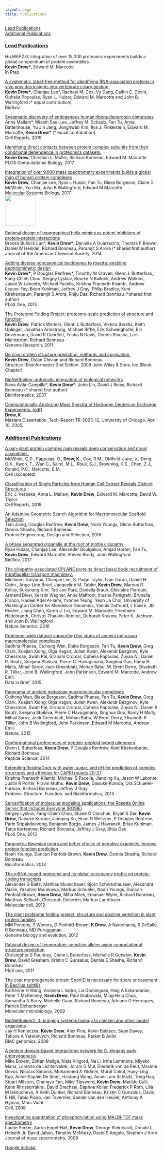 ```yaml
---
layout: page
title: Publications
---
```


<a href="#Lead">Lead Publications</a>
<br>
<a href="#Additional">Additional Publications</a>
<p>

<h3 id="Lead"><u>Lead Publications</u></h3>

<p>
Hu.MAP2.0: Integration of over 15,000 proteomic experiments builds a global compendium of protein assemblies.
<br>
<strong>Kevin Drew*</strong>, Edward M. Marcotte
<br>
In Prep
</p>

<p>
<a href="https://www.biorxiv.org/content/10.1101/2020.02.26.966754v2" target='_blank'>
A systematic, label-free method for identifying RNA-associated proteins in vivo provides insights into vertebrate ciliary beating.
</a>
<br>
<strong>Kevin Drew*</strong>,  Chanjae Lee*, Rachael M. Cox, Vy Dang, Caitlin C. Devitt, Ophelia Papoulas, Ryan L. Huizar, Edward M. Marcotte and John B. Wallingford  (* equal contribution) 
<br>
BioRxiv
</p>

<p>
<a href="https://www.cell.com/cell-reports/fulltext/S2211-1247(19)31257-4" target='_blank'>
Systematic discovery of endogenous human ribonucleoprotein complexes
</a>
<br>
Anna Mallam*, Wisath Sae-Lee, Jeffrey M. Schaub, Fan Tu, Anna Battenhouse, Yu Jin Jang, Jonghwan Kim, Ilya J. Finkelstein, Edward M. Marcotte, <strong>Kevin Drew*</strong> (* equal contribution)
<br>
Cell Reports, 2019
</p>

<p>
<a href="https://journals.plos.org/ploscompbiol/article?id=10.1371/journal.pcbi.1005625" target='_blank'>
Identifying direct contacts between protein complex subunits from their conditional dependence in proteomics datasets.
</a>
<br>
<strong>Kevin Drew</strong>, Christian L. Müller, Richard Bonneau, Edward M. Marcotte
<br>
PLOS Computational Biology, 2017
</p>

<p>
<a href="http://msb.embopress.org/content/13/6/932" target='_blank'>
Integration of over 9,000 mass spectrometry experiments builds a global map of human protein complexes
</a>
<br>
<strong>Kevin Drew</strong>, Chanjae Lee, Ryan L Huizar, Fan Tu, Blake Borgeson, Claire D McWhite, Yun Ma, John B Wallingford, Edward M Marcotte
<br>
Molecular Systems Biology, 2017 
<br>
<a href="http://msb.embopress.org/content/13/6/932" target='_blank'>
<img src="{{ site.url }}/images/MSB2017_cover_thumbnail.jpg" width="100" />
</a>
</p>

<p>
<a href="http://pubs.acs.org/doi/full/10.1021/ja502310r" target='_blank'>
Rational design of topographical helix mimics as potent inhibitors of protein–protein interactions
</a>
<br>
Brooke Bullock Lao*, <strong>Kevin Drew*</strong>, Danielle A Guarracino, Thomas F Brewer, Daniel W Heindel, Richard Bonneau, Paramjit S Arora (* shared first author)
<br>
Journal of the American Chemical Society, 2014
</p>

<p>
<a href="http://journals.plos.org/plosone/article?id=10.1371/journal.pone.0067051" target='_blank'>
Adding diverse noncanonical backbones to rosetta: enabling peptidomimetic design
</a>
<br>
<strong>Kevin Drew*</strong>, P Douglas Renfrew*, Timothy W Craven, Glenn L Butterfoss, Fang-Chieh Chou, Sergey Lyskov, Brooke N Bullock, Andrew Watkins, Jason W Labonte, Michael Pacella, Krishna Praneeth Kilambi, Andrew Leaver-Fay, Brian Kuhlman, Jeffrey J Gray, Philip Bradley, Kent Kirshenbaum, Paramjit S Arora, Rhiju Das, Richard Bonneau (*shared first author)
<br>
PLoS One, 2013
</p>

<p>
<a href="http://genome.cshlp.org/content/21/11/1981.full.html" target='_blank'>
The Proteome Folding Project: proteome-scale prediction of structure and function
</a>
<br>
<strong>Kevin Drew</strong>, Patrick Winters, Glenn L Butterfoss, Viktors Berstis, Keith Uplinger, Jonathan Armstrong, Michael Riffle, Erik Schweighofer, Bill Bovermann, David R Goodlett, Trisha N Davis, Dennis Shasha, Lars Malmström, Richard Bonneau
<br>
Genome Research, 2011
</p>

<p>
<a href="https://www.safaribooksonline.com/library/view/structural-bioinformatics-2nd/9781118210567/9781118210567_c32.xhtml" target='_blank'>
De novo protein structure prediction: methods and application.
</a>
<br>
<strong>Kevin Drew</strong>, Dylan Chivian and Richard Bonneau
<br>
Structural Bioinformatics 2nd Edition. 2009 John Wiley & Sons, Inc (Book Chapter) 
</p>

<p>
<a href="http://bioinformatics.oxfordjournals.org/content/23/3/392.long" target='_blank'>
BioNetBuilder: automatic integration of biological networks
</a>
<br>
Iliana Avila-Campillo*, <strong>Kevin Drew*</strong>, John Lin, David J Reiss, Richard Bonneau (* shared first author)
<br>
Bioinformatics, 2007
</p>


<p>
<a href="https://newtraell.cs.uchicago.edu/files/tr_authentic/TR-2005-12.pdf" target='_blank'>
Computationally Analyzing Mass Spectra of Hydrogen Deuterium Exchange Experiments. (pdf)
</a>
<br>
<strong>Drew, K</strong>
<br>
Masters Dissertation, Tech-Report TR-2005-12, University of Chicago. April 10, 2005.
</p>

<h3 id="Additional"><u>Additional Publications</u></h3>

<p>
<a href="https://www.biorxiv.org/content/10.1101/815837v1" target='_blank'>
A pan-plant protein complex map reveals deep conservation and novel assemblies.
</a>
<br>
McWhite, C.D., Papoulas, O., <strong>Drew, K.</strong>, Cox, R.M., Oldfield-June, V., Dong, O.X., Kwon, T., Wan C., Salmi, M.L., Roux, S.J., Browning, K.S., Chen, Z.J., Ronald, P.C., Marcotte, E.M. 
<br>
Cell (accepted)
</p>

<p>
<a href="https://www.cell.com/cell-reports/abstract/S2211-1247(18)30917-3" target='_blank'>
Classification of Single Particles from Human Cell Extract Reveals Distinct Structures
</a>
<br>
Eric J. Verbeke, Anna L. Mallam, <strong>Kevin Drew</strong>, Edward M. Marcotte, David W. Taylor
<br>
Cell Reports, 2018
</p>

<p>
<a href="https://academic.oup.com/peds/advance-article/doi/10.1093/protein/gzy028/5165360" target='_blank'>
An Adaptive Geometric Search Algorithm for Macromolecular Scaffold Selection
</a>
<br>
Tian Jiang, Douglas Renfrew, <strong>Kevin Drew</strong>, Noah Youngs, Glenn Butterfoss, Dennis Shasha, Richard Bonneau
<br>
Protein Engineering, Design and Selection, 2018 
</p>



<p>
<a href="https://www.biorxiv.org/content/early/2017/11/03/213793" target='_blank'>
A phase separated organelle at the root of motile ciliopathy
</a>
<br>
Ryan Huizar, Chanjae Lee, Alexander Boulgakov, Amjad Horani, Fan Tu, <strong>Kevin Drew</strong>, Edward Marcotte, Steven Brody, John Wallingford
<br>
BioRxiv, 2017 
</p>


<p>
<a href="http://www.nature.com/ng/journal/v48/n6/abs/ng.3558.html" target='_blank'>
The ciliopathy-associated CPLANE proteins direct basal body recruitment of intraflagellar transport machinery.
</a>
<br>
Michinori Toriyama, Chanjae Lee, S. Paige Taylor, Ivan Duran, Daniel H. Cohn , Ange-Line Bruel, Jacqueline M. Tabler, <strong>Kevin Drew</strong>, Marcus R.  Kelley, Sukyoung Kim, Tae Joo Park, Daniella Braun, Ghislaine Pierquin, Armand Biver, Kerstin Wagner, Anne Malfroot, Inusha Panigrahi, Brunella Franco, Hadeel Adel Al-lami, Yvonne Yeung, Yeon Ja Choi, University of Washington Center for Mendelian Genomics, Yannis Duffourd, L Faivre, JB Rivière, Jiang Chen, Karen J. Liu, Edward M. Marcotte, Friedhelm Hildebrandt, Christel Thauvin-Robinet, Deborah Krakow, Peter K. Jackson, and John B.  Wallingford  
<br>
Nature Genetics, 2016
</p>


<p>
<a href="http://www.sciencedirect.com/science/article/pii/S2352340915003595" target='_blank'>
Proteome-wide dataset supporting the study of ancient metazoan macromolecular complexes
</a>
<br>
Sadhna Phanse, Cuihong Wan, Blake Borgeson, Fan Tu, <strong>Kevin Drew</strong>, Greg Clark, Xuejian Xiong, Olga Kagan, Julian Kwan, Alexandr Bezginov, Kyle Chessman, Swati Pal, Graham Cromar, Ophelia Papoulas, Zuyao Ni, Daniel R. Boutz, Snejana Stoilova, Pierre C. Havugimana, Xinghua Guo, Ramy H. Malty, Mihail Sarov, Jack Greenblatt, Mohan Babu, W. Brent Derry, Elisabeth R. Tillier, John B. Wallingford, John Parkinson, Edward M. Marcotte, Andrew Emili
<br>
Data in Brief, 2015
</p>

<p>
<a href="http://www.nature.com/nature/journal/v525/n7569/full/nature14877.html" target='_blank'>
Panorama of ancient metazoan macromolecular complexes
</a>
<br>
Cuihong Wan, Blake Borgeson, Sadhna Phanse, Fan Tu, <strong>Kevin Drew</strong>, Greg Clark, Xuejian Xiong, Olga Kagan, Julian Kwan, Alexandr Bezginov, Kyle Chessman, Swati Pal, Graham Cromar, Ophelia Papoulas, Zuyao Ni, Daniel R Boutz, Snejana Stoilova, Pierre C Havugimana, Xinghua Guo, Ramy H Malty, Mihail Sarov, Jack Greenblatt, Mohan Babu, W Brent Derry, Elisabeth R Tillier, John B Wallingford, John Parkinson, Edward M Marcotte, Andrew Emili
<br>
Nature, 2015
</p>

<p>
<a href="http://onlinelibrary.wiley.com/doi/10.1002/bip.22516/full" target='_blank'>
Conformational preferences of peptide–peptoid hybrid oligomers
</a>
<br>
Glenn L Butterfoss, <strong>Kevin Drew</strong>, P Douglas Renfrew, Kent Kirshenbaum, Richard Bonneau
<br>
Peptide Science, 2014
</p>

<p>
<a href="http://www.ncbi.nlm.nih.gov/pmc/articles/PMC4037910/" target='_blank'>
Extending RosettaDock with water, sugar, and pH for prediction of complex structures and affinities for CAPRI rounds 20–27
</a>
<br>
Krishna Praneeth Kilambi, Michael S Pacella, Jianqing Xu, Jason W Labonte, Justin R Porter, Pravin Muthu, <strong>Kevin Drew</strong>, Daisuke Kuroda, Ora Schueler‐Furman, Richard Bonneau, Jeffrey J Gray
<br>
Proteins: Structure, Function, and Bioinformatics, 2013
</p>

<p>
<a href="http://journals.plos.org/plosone/article?id=10.1371/journal.pone.0063906" target='_blank'>
Serverification of molecular modeling applications: the Rosetta Online Server that Includes Everyone (ROSIE)
</a>
<br>
Sergey Lyskov, Fang-Chieh Chou, Shane Ó Conchúir, Bryan S Der, <strong>Kevin Drew</strong>, Daisuke Kuroda, Jianqing Xu, Brian D Weitzner, P Douglas Renfrew, Parin Sripakdeevong, Benjamin Borgo, James J Havranek, Brian Kuhlman, Tanja Kortemme, Richard Bonneau, Jeffrey J Gray, Rhiju Das
<br>
PLoS One, 2013
</p>

<p>
<a href="https://bioinformatics.oxfordjournals.org/content/early/2013/04/10/bioinformatics.btt110.full" target='_blank'>
Parametric Bayesian priors and better choice of negative examples improve protein function prediction
</a>
<br>
Noah Youngs, Duncan Penfold-Brown, <strong>Kevin Drew</strong>, Dennis Shasha, Richard Bonneau
<br>
Bioinformatics, 2013
</p>

<p>
<a href="http://www.sciencedirect.com/science/article/pii/S1097276512004376" target='_blank'>
The mRNA-bound proteome and its global occupancy profile on protein-coding transcripts
</a>
<br>
Alexander G Baltz, Mathias Munschauer, Björn Schwanhäusser, Alexandra Vasile, Yasuhiro Murakawa, Markus Schueler, Noah Youngs, Duncan Penfold-Brown, <strong>Kevin Drew</strong>, Miha Milek, Emanuel Wyler, Richard Bonneau, Matthias Selbach, Christoph Dieterich, Markus Landthaler
<br>
Molecular cell, 2012
</p>

<p>
<a href="http://gbe.oxfordjournals.org/content/4/3/360.full" target='_blank'>
The plant proteome folding project: structure and positive selection in plant protein families
</a>
<br>
MM Pentony, P Winters, D Penfold-Brown, <strong>K Drew</strong>, A Narechania, R DeSalle, R Bonneau, MD Purugganan
<br>
Genome biology and evolution, 2012
</p>

<p>
<a href="http://journals.plos.org/plosone/article?id=10.1371/journal.pone.0023947" target='_blank'>
Rational design of temperature-sensitive alleles using computational structure prediction
</a>
<br>
Christopher S Poultney, Glenn L Butterfoss, Michelle R Gutwein, <strong>Kevin Drew</strong>, David Gresham, Kristin C Gunsalus, Dennis E Shasha, Richard Bonneau
<br>
PloS one, 2011
</p>

<p>
<a href="http://onlinelibrary.wiley.com/doi/10.1111/j.1365-2958.2009.06886.x/full" target='_blank'>
The coat morphogenetic protein SpoVID is necessary for spore encasement in Bacillus subtilis
</a>
<br>
Katherine H Wang, Anabela L Isidro, Lia Domingues, Haig A Eskandarian, Peter T McKenney, <strong>Kevin Drew</strong>, Paul Grabowski, Ming‐Hsiu Chua, Samantha N Barry, Michelle Guan, Richard Bonneau, Adriano O Henriques, Patrick Eichenberger
<br>
Molecular microbiology, 2009
</p>

<p>
<a href="http://bmcgenomics.biomedcentral.com/articles/10.1186/1471-2164-10-S2-S6" target='_blank'>
BioNetBuilder2. 0: bringing systems biology to chicken and other model organisms
</a>
<br>
Jay H Konieczka, <strong>Kevin Drew</strong>, Alex Pine, Kevin Belasco, Sean Davey, Tatiana A Yatskievych, Richard Bonneau, Parker B Antin
<br>
BMC genomics, 2009
</p>


<p>
<a href="http://www.sciencedirect.com/science/article/pii/S0092867408008866" target='_blank'>
A protein domain-based interactome network for C. elegans early embryogenesis
</a>
<br>
Mike Boxem, Zoltan Maliga, Niels Klitgord, Na Li, Irma Lemmens, Miyeko Mana, Lorenzo de Lichtervelde, Joram D Mul, Diederik van de Peut, Maxime Devos, Nicolas Simonis, Muhammed A Yildirim, Murat Cokol, Huey-Ling Kao, Anne-Sophie De Smet, Haidong Wang, Anne-Lore Schlaitz, Tong Hao, Stuart Milstein, Changyu Fan, Mike Tipsword, <strong>Kevin Drew</strong>, Matilde Galli, Kahn Rhrissorrakrai, David Drechsel, Daphne Koller, Frederick P Roth, Lilia M Iakoucheva, A Keith Dunker, Richard Bonneau, Kristin C Gunsalus, David E Hill, Fabio Piano, Jan Tavernier, Sander van den Heuvel, Anthony A Hyman, Marc Vidal
<br>
Cell, 2008
</p>

<p>
<a href="http://www.ncbi.nlm.nih.gov/pmc/articles/PMC2874747/" target='_blank'>
Investigating quantitation of phosphorylation using MALDI‐TOF mass spectrometry
</a>
<br>
Laurie Parker, Aaron Engel‐Hall, <strong>Kevin Drew</strong>, George Steinhardt, Donald L Helseth Jr, David Jabon, Timothy McMurry, David S Angulo, Stephen J Kron
<br>
Journal of mass spectrometry, 2008
</p>

<a href="https://scholar.google.com/citations?user=zJ8L0GcAAAAJ&hl=en">Google Scholar</a>

